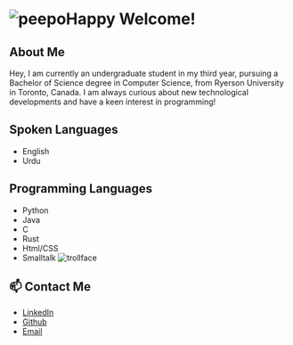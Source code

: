 # ![peepoHappy](https://user-images.githubusercontent.com/12051517/117529360-33e45a00-afa5-11eb-9309-78227c8d9f89.png) Welcome!
## About Me
<p>
  Hey, I am currently an undergraduate student in my third year, pursuing a Bachelor of Science degree in Computer Science, from Ryerson University in Toronto, Canada. 
  I am always curious about new technological developments and have a keen interest in programming!
</p>

## Spoken Languages
- English
- Urdu

## Programming Languages
* Python
* Java
* C
* Rust
* Html/CSS
* Smalltalk ![trollface](https://user-images.githubusercontent.com/12051517/117529336-144d3180-afa5-11eb-90df-41c792a4e122.png)

## 📫 Contact Me
* [LinkedIn](https://www.linkedin.com/in/mnabeelasim)
* [Github](https://github.com/Noobeel)
* [Email](mailto:nabeelasim0250@gmail.com)
